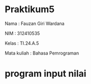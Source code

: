 # Praktikum5

Nama : Fauzan Giri Wardana

NIM : 312410535

Kelas : TI.24.A.5

Mata kuliah : Bahasa Pemrograman

# program input nilai
